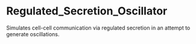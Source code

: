 Regulated_Secretion_Oscillator
==============================

Simulates cell-cell communication via regulated secretion in an attempt to generate oscillations. 
